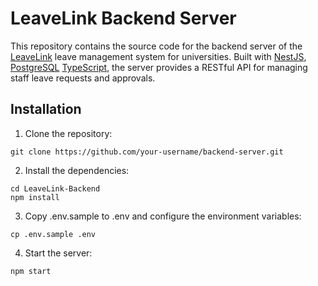 
# LeaveLink Backend Server



This repository contains the source code for the backend server of the [LeaveLink](https://leavelink.thewired.agency) leave management system for universities. Built with [NestJS](https://nestjs.com/), [PostgreSQL]() [TypeScript](https://www.typescriptlang.org/), the server provides a RESTful API for managing staff leave requests and approvals.

## Installation

1. Clone the repository:

```
git clone https://github.com/your-username/backend-server.git
```

2. Install the dependencies:

```
cd LeaveLink-Backend
npm install
```

3. Copy .env.sample to .env and configure the environment variables:

```
cp .env.sample .env
```

4. Start the server:

```
npm start
```
